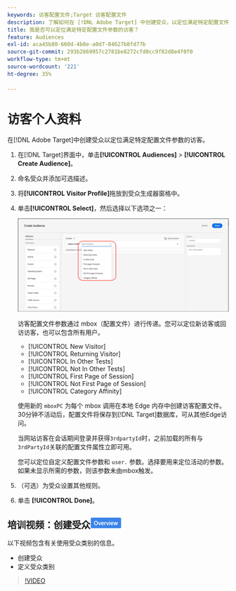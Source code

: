 ```yaml
---
keywords: 访客配置文件;Target 访客配置文件
description: 了解如何在 [!DNL Adobe Target] 中创建受众，以定位满足特定配置文件参数（如new或returning visitor、category affinity等）的访客。
title: 我是否可以定位满足特定配置文件参数的访客？
feature: Audiences
exl-id: aca45b80-660d-4b8e-a0d7-84627b8fd77b
source-git-commit: 293b2869957c2781be8272cfd0cc9f82d8e4f0f0
workflow-type: tm+mt
source-wordcount: '221'
ht-degree: 35%

---
```


# 访客个人资料

在[!DNL Adobe Target]中创建受众以定位满足特定配置文件参数的访客。

1. 在[!DNL Target]界面中，单击&#x200B;**[!UICONTROL Audiences]** > **[!UICONTROL Create Audience]**。
1. 命名受众并添加可选描述。
1. 将&#x200B;**[!UICONTROL Visitor Profile]**&#x200B;拖放到受众生成器窗格中。

1. 单击&#x200B;**[!UICONTROL Select]**，然后选择以下选项之一：

   ![target_visitor_profile图像](assets/target_visitor_profile.png)

   访客配置文件参数通过 mbox（配置文件）进行传递。您可以定位新访客或回访访客，也可以包含所有用户。

   * [!UICONTROL New Visitor]
   * [!UICONTROL Returning Visitor]
   * [!UICONTROL In Other Tests]
   * [!UICONTROL Not In Other Tests]
   * [!UICONTROL First Page of Session]
   * [!UICONTROL Not First Page of Session]
   * [!UICONTROL Category Affinity]

   使用新的 `mboxPC` 为每个 mbox 调用在本地 Edge 内存中创建访客配置文件。30分钟不活动后，配置文件将保存到[!DNL Target]数据库，可从其他Edge访问。

   当网站访客在会话期间登录并获得`3rdpartyId`时，之前加载的所有与`3rdPartyId`关联的配置文件属性立即可用。

   您可以定位自定义配置文件参数和 `user.` 参数。选择要用来定位活动的参数。如果未显示所需的参数，则该参数未由mbox触发。

1. （可选）为受众设置其他规则。
1. 单击 **[!UICONTROL Done]**。

## 培训视频：创建受众![概述徽章](/help/main/assets/overview.png)

以下视频包含有关使用受众类别的信息。

* 创建受众
* 定义受众类别

>[!VIDEO](https://video.tv.adobe.com/v/17392)
